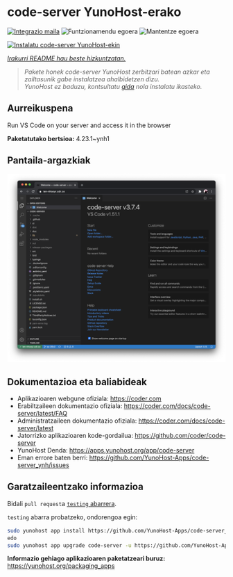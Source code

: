 <!--
Ohart ongi: README hau automatikoki sortu da <https://github.com/YunoHost/apps/tree/master/tools/readme_generator>ri esker
EZ editatu eskuz.
-->

# code-server YunoHost-erako

[![Integrazio maila](https://dash.yunohost.org/integration/code-server.svg)](https://dash.yunohost.org/appci/app/code-server) ![Funtzionamendu egoera](https://ci-apps.yunohost.org/ci/badges/code-server.status.svg) ![Mantentze egoera](https://ci-apps.yunohost.org/ci/badges/code-server.maintain.svg)

[![Instalatu code-server YunoHost-ekin](https://install-app.yunohost.org/install-with-yunohost.svg)](https://install-app.yunohost.org/?app=code-server)

*[Irakurri README hau beste hizkuntzatan.](./ALL_README.md)*

> *Pakete honek code-server YunoHost zerbitzari batean azkar eta zailtasunik gabe instalatzea ahalbidetzen dizu.*  
> *YunoHost ez baduzu, kontsultatu [gida](https://yunohost.org/install) nola instalatu ikasteko.*

## Aurreikuspena

Run VS Code on your server and access it in the browser


**Paketatutako bertsioa:** 4.23.1~ynh1

## Pantaila-argazkiak

![code-server(r)en pantaila-argazkia](./doc/screenshots/screenshot.png)

## Dokumentazioa eta baliabideak

- Aplikazioaren webgune ofiziala: <https://coder.com>
- Erabiltzaileen dokumentazio ofiziala: <https://coder.com/docs/code-server/latest/FAQ>
- Administratzaileen dokumentazio ofiziala: <https://coder.com/docs/code-server/latest>
- Jatorrizko aplikazioaren kode-gordailua: <https://github.com/coder/code-server>
- YunoHost Denda: <https://apps.yunohost.org/app/code-server>
- Eman errore baten berri: <https://github.com/YunoHost-Apps/code-server_ynh/issues>

## Garatzaileentzako informazioa

Bidali `pull request`a [`testing` abarrera](https://github.com/YunoHost-Apps/code-server_ynh/tree/testing).

`testing` abarra probatzeko, ondorengoa egin:

```bash
sudo yunohost app install https://github.com/YunoHost-Apps/code-server_ynh/tree/testing --debug
edo
sudo yunohost app upgrade code-server -u https://github.com/YunoHost-Apps/code-server_ynh/tree/testing --debug
```

**Informazio gehiago aplikazioaren paketatzeari buruz:** <https://yunohost.org/packaging_apps>
